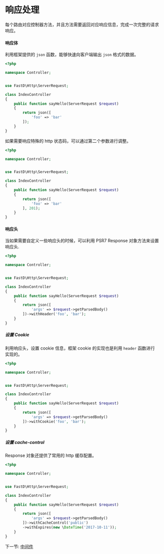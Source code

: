# 响应处理

每个路由对应控制器方法，并且方法需要返回对应响应信息，完成一次完整的请求响应。

#### 响应体

利用框架提供的 `json` 函数，能够快速向客户端输出 `json` 格式的数据。

```php
<?php

namespace Controller;


use FastD\Http\ServerRequest;

class IndexController
{
    public function sayHello(ServerRequest $request)
    {
        return json([
            'foo' => 'bar'
        ]);
    }
}
```

如果需要响应特殊的 http 状态码，可以通过第二个参数进行调整。

```php
<?php

namespace Controller;


use FastD\Http\ServerRequest;

class IndexController
{
    public function sayHello(ServerRequest $request)
    {
        return json([
            'foo' => 'bar'
        ], 201);
    }
}
```

#### 响应头

当如果需要自定义一些响应头的时候，可以利用 PSR7 Response 对象方法来设置响应头.

```php
<?php

namespace Controller;


use FastD\Http\ServerRequest;

class IndexController
{
    public function sayHello(ServerRequest $request)
    {
        return json([
            'args' => $request->getParsedBody()
        ])->withHeader('foo', 'bar');
    }
}
```

##### 设置 Cookie

利用响应头，设置 cookie 信息，框架 cookie 的实现也是利用 `header` 函数进行实现的。

```php
<?php

namespace Controller;


use FastD\Http\ServerRequest;

class IndexController
{
    public function sayHello(ServerRequest $request)
    {
        return json([
            'args' => $request->getParsedBody()
        ])->withCookie('foo', 'bar');
    }
}
``` 

##### 设置 cache-control

Response 对象还提供了常用的 http 缓存配置。

```php
<?php

namespace Controller;


use FastD\Http\ServerRequest;

class IndexController
{
    public function sayHello(ServerRequest $request)
    {
        return json([
            'args' => $request->getParsedBody()
        ])->withCacheControl('public')
        ->withExpires(new \DateTime('2017-10-11'));
    }
}
```

下一节: [中间件](zh-cn/basic/2-5-middleware.md)